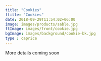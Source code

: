 ```yaml
---
title: "Cookies"
ftitle: "Cookies"
date: 2018-09-29T11:54:02+06:00
image: images/products/sable.jpg
ftImage: images/front/cookie.jpg
bgImage: images/background/cookie-bk.jpg
type : caprice
---
```


More details coming soon



